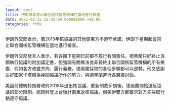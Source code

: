 ```yaml
---
layout: post
title: 伊朗威脅禁止聯合國核監管機構在當地進行檢查
date: 2021-02-15 22:45:09.000000000 +08:00
categories: rthk
---
```


伊朗外交部表示，若2015年核協議的其他簽署方不遵守承諾，伊朗下星期起會禁止聯合國核監管機構在當地進行檢查。

伊朗外交部發言人表示，若各國下星期日前都不履行有關責任，德黑蘭只好終止自願執行協議的附加議定書，但強調有關做法並非要終止聯合國核監管機構的所有檢查，假如各方改變方向、履行義務，德黑蘭採取的各個步驟都可以逆轉。他又感謝友好國家卡塔爾為挽回協議所作的努力，與德黑蘭進行各層級討論。

美國前總統特朗普政府2018年退出核協議、重新制裁伊朗後，德黑蘭開始違反協議的部分限制，總統拜登上台後計劃重返核協議，但美伊雙方都要求對方先採取行動遵守協議。
